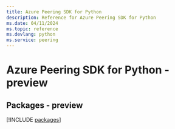 ```yaml
---
title: Azure Peering SDK for Python
description: Reference for Azure Peering SDK for Python
ms.date: 04/11/2024
ms.topic: reference
ms.devlang: python
ms.service: peering
---
```

# Azure Peering SDK for Python - preview
## Packages - preview
[!INCLUDE [packages](peering-index.md)]